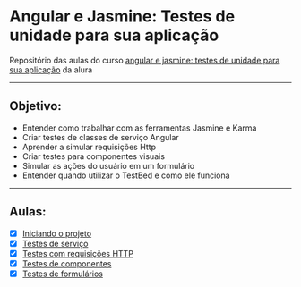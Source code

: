 # Angular e Jasmine: Testes de unidade para sua aplicação
Repositório das aulas do curso [angular e jasmine: testes de unidade para sua aplicação](https://www.alura.com.br/curso-online-angular-unit-test) da alura

----

## Objetivo:

- Entender como trabalhar com as ferramentas Jasmine e Karma
- Criar testes de classes de serviço Angular
- Aprender a simular requisições Http
- Criar testes para componentes visuais
- Simular as ações do usuário em um formulário
- Entender quando utilizar o TestBed e como ele funciona

----

## Aulas:

- [x] [Iniciando o projeto](./iniciando-o-projeto.md)
- [x] [Testes de serviço](./testes-de-servico.md)
- [x] [Testes com requisições HTTP](./testes-requisicoes-http.md)
- [x] [Testes de componentes](./testes-de-componentes.md)
- [x] [Testes de formulários](./testes-de-formularios.md)
